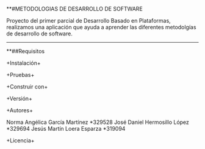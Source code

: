 **#METODOLOGIAS DE DESARROLLO DE SOFTWARE

Proyecto del primer parcial de Desarrollo Basado en Plataformas, realizamos una aplicación que ayuda a aprender
las diferentes metodolgías de desarrollo de software.

***

**##Requisitos


+Instalación+


+Pruebas+


+Construir con+


+Versión+


+Autores+

Norma Angélica García Martínez *329528
José Daniel Hermosillo López *329694
Jesús Martín Loera Esparza *319094

+Licencia+



